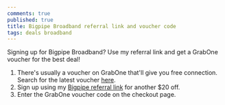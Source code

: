```yaml
---
comments: true
published: true
title: Bigpipe Broadband referral link and voucher code
tags: deals broadband
---
```

Signing up for Bigpipe Broadband? Use my referral link and get a GrabOne voucher for the best deal!

1. There's usually a voucher on GrabOne that'll give you free connection. Search for the latest voucher [here](https://new.grabone.co.nz/auckland/search?query=bigpipe&view=grid).
2. Sign up using my [Bigpipe referral link](https://www.bigpipe.co.nz/?referralCode=75116727-1e1b-4e01-b8f5-a7ba07509618) for another $20 off.
3. Enter the GrabOne voucher code on the checkout page.
